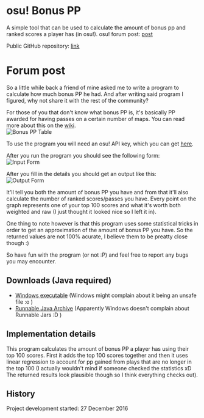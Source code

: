 # osu! Bonus PP

A simple tool that can be used to calculate the amount of bonus pp and ranked scores a player has (in osu!).
osu! forum post: [post](https://osu.ppy.sh/forum/t/538470)

Public GitHub repository: [link](https://github.com/RoanH/osu-BonusPP)

# Forum post

So a little while back a friend of mine asked me to write a program to calculate how much bonus PP he had.
And after writing said program I figured, why not share it with the rest of the community?

For those of you that don't know what bonus PP is, it's basically PP awarded for having passes on a certain number of maps. You can read more about this on the [wiki](https://osu.ppy.sh/wiki/Performance_Points).    
![Bonus PP Table](https://i.ppy.sh/99970ce4d162a4dcb6d8afd86e1281b17ba095d2/687474703a2f2f772e7070792e73682f662f66372f4f7375626f6e757370702e706e67)

To use the program you will need an osu! API key, which you can get [here](https://osu.ppy.sh/p/api).

After you run the program you should see the following form:    
![Input Form](https://i.ppy.sh/bf5a0a47bc8e637a84b0286f21b1a6e7e1b946d6/687474703a2f2f692e696d6775722e636f6d2f6d4f59626859382e706e67)

After you fill in the details you should get an output like this:    
![Output Form](https://i.ppy.sh/18b9cdf3f27a90b0afe5efb567bb90912c25af8c/687474703a2f2f692e696d6775722e636f6d2f303947744379712e706e67)

It'll tell you both the amount of bonus PP you have and from that it'll also calculate the number of ranked scores/passes you have.
Every point on the graph represents one of your top 100 scores and what it's worth both weighted and raw (I just thought it looked nice so I left it in).

One thing to note however is that this program uses some statistical tricks in order to get an approximation of the amount of bonus PP you have. So the returned values are not 100% acurate, I believe them to be preatty close though :)

So have fun with the program (or not :P) and feel free to report any bugs you may encounter.

## Downloads (Java required)
- [Windows executable](https://github.com/RoanH/osu-BonusPP/raw/master/BonusPP.exe) (Windows might complain about it being an unsafe file :o )
- [Runnable Java Archive](https://github.com/RoanH/osu-BonusPP/raw/master/BonusPP.jar) (Apparently Windows doesn't complain about Runnable Jars :D )

## Implementation details
This program calculates the amount of bonus PP a player has using their top 100 scores.
First it adds the top 100 scores together and then it uses linear regression to account for pp gained from plays that are no longer in the top 100 (I actually wouldn't mind if someone checked the statistics xD The returned results look plausible though so I think everything checks out).

## History
Project development started: 27 December 2016
